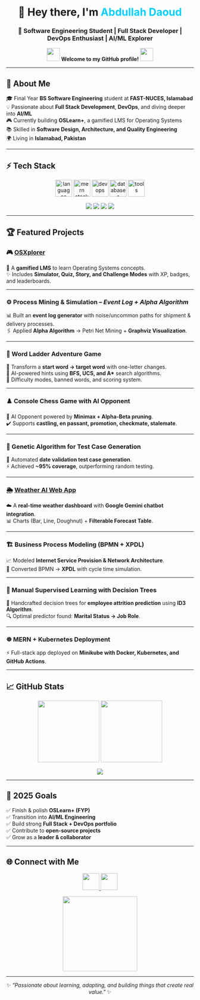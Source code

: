 <!-- Profile Header -->
<h1 align="center">👋 Hey there, I'm <span style="color:#00CFFF">Abdullah Daoud</span></h1>
<h3 align="center">🚀 Software Engineering Student | Full Stack Developer | DevOps Enthusiast | AI/ML Explorer</h3>

<p align="center">
  <img src="https://media.giphy.com/media/hvRJCLFzcasrR4ia7z/giphy.gif" width="35">
  <b>Welcome to my GitHub profile!</b>
  <img src="https://media.giphy.com/media/hvRJCLFzcasrR4ia7z/giphy.gif" width="35">
</p>

---

## 🌟 About Me  

🎓 Final Year **BS Software Engineering** student at **FAST-NUCES, Islamabad**  
💡 Passionate about **Full Stack Development**, **DevOps**, and diving deeper into **AI/ML**  
🎮 Currently building **OSLearn+**, a gamified LMS for Operating Systems  
📚 Skilled in **Software Design, Architecture, and Quality Engineering**  
🌍 Living in **Islamabad, Pakistan**  

---

## ⚡ Tech Stack  

<p align="center">
  <!-- Languages -->
  <img src="https://skillicons.dev/icons?i=cpp,java,py,js,ts,r" height="45" alt="languages"/>
  <!-- Frameworks -->
  <img src="https://skillicons.dev/icons?i=react,nodejs,express,mongodb" height="45" alt="mern stack"/>
  <!-- DevOps -->
  <img src="https://skillicons.dev/icons?i=docker,kubernetes,github,git,linux" height="45" alt="devops"/>
  <!-- Databases -->
  <img src="https://skillicons.dev/icons?i=mysql,postgres" height="45" alt="databases"/>
  <!-- Tools -->
  <img src="https://skillicons.dev/icons?i=figma,vscode" height="45" alt="tools"/>
</p>

<p align="center">
  <img src="https://img.shields.io/badge/Code-Python-blue?logo=python&logoColor=white">
  <img src="https://img.shields.io/badge/Framework-React-green?logo=react">
  <img src="https://img.shields.io/badge/DevOps-Kubernetes-blue?logo=kubernetes">
  <img src="https://img.shields.io/badge/Database-Postgres-blueviolet?logo=postgresql">
</p>

---

## 🏆 Featured Projects  

### 🎮 [OSXplorer](https://github.com/Abdullah-57)  
🚀 A **gamified LMS** to learn Operating Systems concepts.  
✨ Includes **Simulator, Quiz, Story, and Challenge Modes** with XP, badges, and leaderboards.  

---

### ⚙️ Process Mining & Simulation – *Event Log + Alpha Algorithm*  
📊 Built an **event log generator** with noise/uncommon paths for shipment & delivery processes.  
🖇️ Applied **Alpha Algorithm** → Petri Net Mining + **Graphviz Visualization**.  

---

### 🔡 Word Ladder Adventure Game  
🔗 Transform a **start word → target word** with one-letter changes.  
🤖 AI-powered hints using **BFS, UCS, and A\*** search algorithms.  
🎯 Difficulty modes, banned words, and scoring system.  

---

### ♟️ Console Chess Game with AI Opponent  
🧠 AI Opponent powered by **Minimax + Alpha-Beta pruning**.  
✔️ Supports **castling, en passant, promotion, checkmate, stalemate**.  

---

### 🧬 Genetic Algorithm for Test Case Generation  
📌 Automated **date validation test case generation**.  
⚡ Achieved **~95% coverage**, outperforming random testing.  

---

### 🌦️ [Weather AI Web App](https://zippy-muffin-1424a3.netlify.app)  
☁️ A **real-time weather dashboard** with **Google Gemini chatbot integration**.  
📊 Charts (Bar, Line, Doughnut) + **Filterable Forecast Table**.  

---

### 🏗️ Business Process Modeling (BPMN + XPDL)  
📈 Modeled **Internet Service Provision & Network Architecture**.  
🔄 Converted BPMN → **XPDL** with cycle time simulation.  

---

### 🌳 Manual Supervised Learning with Decision Trees  
📌 Handcrafted decision trees for **employee attrition prediction** using **ID3 Algorithm**.  
🔍 Optimal predictor found: **Marital Status → Job Role**.  

---

### ☸️ MERN + Kubernetes Deployment  
⚡ Full-stack app deployed on **Minikube with Docker, Kubernetes, and GitHub Actions**.  

---

## 📈 GitHub Stats  

<p align="center">
  <img src="https://github-readme-stats.vercel.app/api?username=Abdullah-57&show_icons=true&theme=tokyonight" height="165"/>
  <img src="https://github-readme-stats.vercel.app/api/top-langs/?username=Abdullah-57&layout=compact&theme=tokyonight" height="165"/>
</p>

<p align="center">
  <img src="https://github-profile-trophy.vercel.app/?username=Abdullah-57&theme=tokyonight&no-frame=true&no-bg=true&row=1&column=6" />
</p>

---

## 🎯 2025 Goals  

✅ Finish & polish **OSLearn+ (FYP)**  
✅ Transition into **AI/ML Engineering**  
✅ Build strong **Full Stack + DevOps portfolio**  
✅ Contribute to **open-source projects**  
✅ Grow as a **leader & collaborator**  

---

## 🌐 Connect with Me  

<p align="center">
  <a href="https://www.linkedin.com/in/abdullah-daoud-1b3857257">
    <img src="https://skillicons.dev/icons?i=linkedin" height="45"/>
  </a>
  <a href="https://github.com/Abdullah-57">
    <img src="https://skillicons.dev/icons?i=github" height="45"/>
  </a>
</p>

<p align="center">
  <img src="https://media.giphy.com/media/26AHONQ79FdWZhAI0/giphy.gif" width="200">
</p>

---

<p align="center">
✨ <i>"Passionate about learning, adapting, and building things that create real value."</i> ✨
</p>
